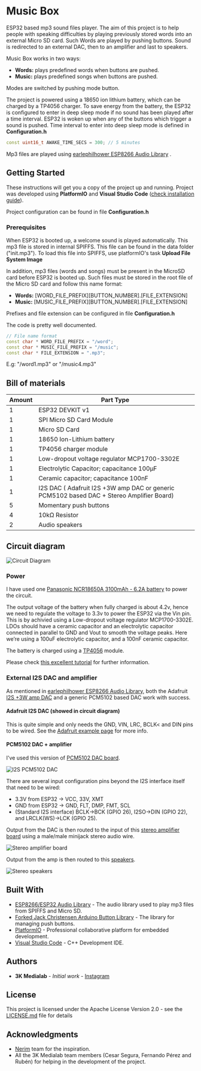 # Music Box

ESP32 based mp3 sound files player. The aim of this project is to help people with speaking difficulties by playing previously stored words into an external Micro SD card. Such Words are played by pushing buttons. Sound is redirected to an external DAC, then to an amplifier and last to speakers.

Music Box works in two ways:

* **Words:** plays predefined words when buttons are pushed.
* **Music:** plays predefined songs when buttons are pushed.

Modes are switched by pushing mode button.

The project is powered using a 18650 ion lithium battery, which can be charged by a TP4056 charger. To save energy from the battery, the ESP32 is configured to enter in deep sleep mode if no sound has been played after a time interval. ESP32 is woken up when any of the buttons which trigger a sound is pushed. Time interval to enter into deep sleep mode is defined in **Configuration.h**

```c++
const uint16_t AWAKE_TIME_SECS = 300; // 5 minutes
```

Mp3 files are played using [earlephilhower ESP8266 Audio Library](https://www.addicore.com/TP4056-Charger-and-Protection-Module-p/ad310.htm) .

## Getting Started

These instructions will get you a copy of the project up and running. Project was developed using **PlatformIO** and **Visual Studio Code** ([check installation guide](https://platformio.org/install/ide?install=vscode)).

Project configuration can be found in file **Configuration.h**

### Prerequisites

When ESP32 is booted up, a welcome sound is played automatically. This mp3 file is stored in internal SPIFFS. This file can be found in the data folder ("init.mp3"). To load this file into SPIFFS, use platformIO's task **Upload File System Image**

In addition, mp3 files (words and songs) must be present in the MicroSD card before ESP32 is booted up. Such files must be stored in the root file of the Micro SD card and follow this name format:

* **Words:** [WORD_FILE_PREFIX][BUTTON_NUMBER].[FILE_EXTENSION]
* **Music:** [MUSIC_FILE_PREFIX][BUTTON_NUMBER].[FILE_EXTENSION]

Prefixes and file extension can be configured in file **Configuration.h**

The code is pretty well documented.

```c++
// File name format
const char * WORD_FILE_PREFIX = "/word";
const char * MUSIC_FILE_PREFIX = "/music";
const char * FILE_EXTENSION = ".mp3";
```

E.g: "/word1.mp3" or "/music4.mp3"

## Bill of materials

Amount | Part Type
------------ | -------------
 1 | ESP32 DEVKIT v1
 1 | SPI Micro SD Card Module
 1 | Micro SD Card
 1 | 18650 Ion-Lithium battery
 1 | TP4056 charger module
 1 | Low-dropout voltage regulator MCP1700-3302E
 1 | Electrolytic Capacitor; capacitance 100μF
 1 | Ceramic capacitor; capacitance 100nF
 1 | I2S DAC ( Adafruit I2S +3W amp DAC or generic PCM5102 based DAC + Stereo Amplifier Board)
 5 | Momentary push buttons
 4 | 10kΩ Resistor
 2 | Audio speakers

## Circuit diagram

![Circuit Diagram](/resources/CircuitDiagram.jpg)

### Power

I have used one [Panasonic NCR18650A 3100mAh - 6.2A battery](https://www.nkon.nl/es/panasonic-ncr18650a.html) to power the circuit.

The output voltage of the battery when fully charged is about 4.2v, hence we need to regulate the voltage to 3.3v to power the ESP32 via the Vin pin. This is by achivied using a Low-dropout voltage regulator MCP1700-3302E. LDOs should have a ceramic capacitor and an electrolytic capacitor connected in parallel to GND and Vout to smooth the voltage peaks. Here we’re using a 100uF electrolytic capacitor, and a 100nF ceramic capacitor.

The battery is charged using a [TP4056](https://www.addicore.com/TP4056-Charger-and-Protection-Module-p/ad310.htm) module.

Please check [this excellent tutorial](https://randomnerdtutorials.com/power-esp32-esp8266-solar-panels-battery-level-monitoring/) for further information.

### External I2S DAC and amplifier

As mentioned in [earlephilhower ESP8266 Audio Library](https://github.com/earlephilhower/ESP8266Audio), both the Adafruit [I2S +3W amp DAC](https://www.adafruit.com/product/3006) and a generic PCM5102 based DAC work with success.

#### Adafruit I2S DAC (showed in circuit diagram)

This is quite simple and only needs the GND, VIN, LRC, BCLK< and DIN pins to be wired. See the [Adafruit example page](https://learn.adafruit.com/adafruit-max98357-i2s-class-d-mono-amp) for more info.

#### PCM5102 DAC + amplifier

I've used this version of [PCM5102 DAC board](https://es.aliexpress.com/item/4000049720221.html?spm=a2g0o.productlist.0.0.57561484X5uWZL&algo_pvid=95811dec-fc4c-4f61-b2d6-5426af2ae936&algo_expid=95811dec-fc4c-4f61-b2d6-5426af2ae936-0&btsid=0b0a22a415966238166423401e6702&ws_ab_test=searchweb0_0,searchweb201602_,searchweb201603_).

![I2S PCM5102 DAC](/resources/I2S_PCM5102_DAC.jpg)

There are several input configuration pins beyond the I2S interface itself that need to be wired:

* 3.3V from ESP32 -> VCC, 33V, XMT
* GND from ESP32 -> GND, FLT, DMP, FMT, SCL
* (Standard I2S interface) BCLK->BCK (GPIO 26), I2SO->DIN (GPIO 22), and LRCLK(WS)->LCK (GPIO 25).

Output from the DAC is then routed to the input of this [stereo amplifier board](https://es.aliexpress.com/item/32792986879.html?spm=a2g0s.9042311.0.0.274263c0m19beD) using a male/male minijack stereo audio wire.

![Stereo amplifier board](/resources/stereo_amplifier.JPG)

Output from the amp is then routed to this [speakers](https://es.aliexpress.com/item/33001758564.html?spm=a2g0s.9042311.0.0.274263c08rWGcV).

![Stereo speakers](/resources/stereo_speakers.JPG)

## Built With

* [ESP8266/ESP32 Audio Library](https://github.com/earlephilhower/ESP8266Audio) - The audio library used to play mp3 files from SPIFFS and Micro SD.
* [Forked Jack Christensen Arduino Button Library](https://github.com/JChristensen/JC_Button) - The library for managing push buttons.
* [PlatformIO](https://platformio.org/) - Professional collaborative platform for embedded development.
* [Visual Studio Code](https://code.visualstudio.com/) - C++ Development IDE.

## Authors

* **3K Medialab** - *Initial work* - [Instagram](https://www.instagram.com/3kmedialab)

## License

This project is licensed under the Apache License Version 2.0 - see the [LICENSE.md](LICENSE.md) file for details

## Acknowledgments

* [Nerim](https://www.nerim.es/) team for the inspiration.
* All the 3K Medialab team members (Cesar Segura, Fernando Pérez and Rubén) for helping in the development of the project.
